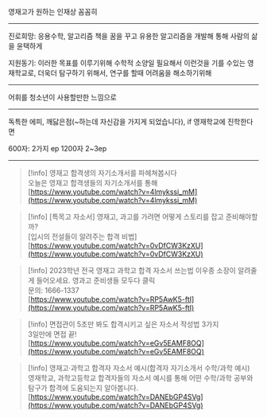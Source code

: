 영재고가 원하는 인재상 꼼꼼히

---

진로희망: 응용수학, 알고리즘 책을 꿈을 꾸고 유용한 알고리즘을 개발해 통해 사람의 삶을 윤택하게

지원동기: 이러한 목표를 이루기위해 수학적 소양일 필요해서 이런것을 기를 수있는 영재학교로, 더욱더 탐구하기 위해서, 연구를 할때 어려움을 해소하기위해

---

어휘를 청소년이 사용할만한 느낌으로

---

독특한 에피, 깨닳은점(~하는데 자신감을 가지게 되었습니다), if 영재학교에 진학한다면

600자: 2가지 ep 1200자 2~3ep

---

> [!info] 영재고 합격생의 자기소개서를 파헤쳐봅시다  
> 오늘은 영재고 합격생들의 자기소개서를 통해  
> [https://www.youtube.com/watch?v=4lmykssi_mM](https://www.youtube.com/watch?v=4lmykssi_mM)  

> [!info] [특목고 자소서] 영재고, 과고를 가려면 어떻게 스토리를 잡고 준비해야할까?  
> [입시의 전설들이 알려주는 합격 비법]  
> [https://www.youtube.com/watch?v=0vDfCW3KzXU](https://www.youtube.com/watch?v=0vDfCW3KzXU)  

> [!info] 2023학년 전국 영재고 과학고 합격 자소서 쓰는법 이우종 소장이 알려줄게 들어오세요. 영과고 준비생들 모두다 클릭  
> 문의: 1666-1337  
> [https://www.youtube.com/watch?v=RP5AwK5-ftI](https://www.youtube.com/watch?v=RP5AwK5-ftI)  

> [!info] 면접관이 5초만 봐도 합격시키고 싶은 자소서 작성법 3가지  
> 3일만에 면접 끝!  
> [https://www.youtube.com/watch?v=eGv5EAMF8OQ](https://www.youtube.com/watch?v=eGv5EAMF8OQ)  

> [!info] 영재고·과학고 합격자 자소서 예시(합격자 자기소개서 수학/과학 예시)  
> 영재학교, 과학고등학교 합격자들의 자소서 예시를 통해 어떤 수학/과학 공부와 탐구가 합격에 도움되는지 알아봅니다.  
> [https://www.youtube.com/watch?v=DANEbGP4SVg](https://www.youtube.com/watch?v=DANEbGP4SVg)